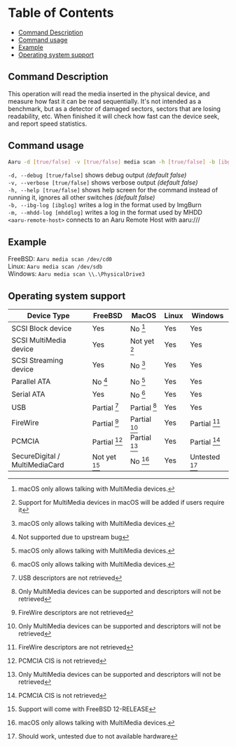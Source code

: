 # Table of Contents

- [Command Description](#command-description)
- [Command usage](#command-usage)
- [Example](#example)
- [Operating system support](#operating-system-support)


## Command Description

This operation will read the media inserted in the physical device, and measure how fast it can be read sequentially. It's not intended as a benchmark, but as a detector of damaged sectors, sectors that are losing readability, etc. When finished it will check how fast can the device seek, and report speed statistics.

## Command usage

```bash
Aaru -d [true/false] -v [true/false] media scan -h [true/false] -b [ibglog] -m [mhddlog] <device-path/aaru-remote-host>
```

`-d, --debug [true/false]` shows debug output *(default false)*  
`-v, --verbose [true/false]` shows verbose output *(default false)*  
`-h, --help [true/false]` shows help screen for the command instead of running it, ignores all other switches *(default false)*  
`-b, --ibg-log [ibglog]` writes a log in the format used by ImgBurn  
`-m, --mhdd-log [mhddlog]`  writes a log in the format used by MHDD  
`<aaru-remote-host>` connects to an Aaru Remote Host with aaru:///

## Example

FreeBSD: `Aaru media scan /dev/cd0`  
Linux: `Aaru media scan /dev/sdb`  
Windows: `Aaru media scan \\.\PhysicalDrive3`

## Operating system support

| Device Type  | FreeBSD  | MacOS  | Linux  | Windows  |
|--------------|----------|--------|--------|----------|
| SCSI Block device  | Yes  | No [^1]  | Yes  | Yes  |
| SCSI MultiMedia device  | Yes  | Not yet [^2] | Yes  | Yes  |
| SCSI Streaming device  | Yes  | No [^1]  | Yes  | Yes  |
| Parallel ATA  | No [^3] | No [^1]  | Yes  | Yes  |
| Serial ATA  | Yes  | No [^1]  | Yes  | Yes  |
| USB  | Partial [^4] | Partial [^5] | Yes  | Yes  |
| FireWire  | Partial [^6] | Partial [^5] | Yes  | Partial [^6] |
| PCMCIA  | Partial [^7] | Partial [^5] | Yes  | Partial [^7] |
| SecureDigital / MultiMediaCard  | Not yet [^8] | No [^1]  | Yes  | Untested [^9] |
[^1]: macOS only allows talking with MultiMedia devices.
[^2]: Support for MultiMedia devices in macOS will be added if users require it
[^3]: Not supported due to upstream bug
[^4]: USB descriptors are not retrieved
[^5]: Only MultiMedia devices can be supported and descriptors will not be retrieved
[^6]: FireWire descriptors are not retrieved
[^7]: PCMCIA CIS is not retrieved
[^8]: Support will come with FreeBSD 12-RELEASE
[^9]: Should work, untested due to not available hardware